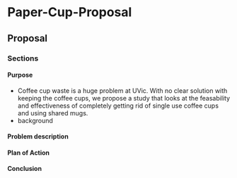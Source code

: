 # Paper-Cup-Proposal

## Proposal

### Sections

#### Purpose

- Coffee cup waste is a huge problem at UVic. With no clear solution with keeping the coffee cups, we propose a study that looks at the feasability and effectiveness of completely getting rid of single use coffee cups and using shared mugs.
- background

#### Problem description

#### Plan of Action

#### Conclusion